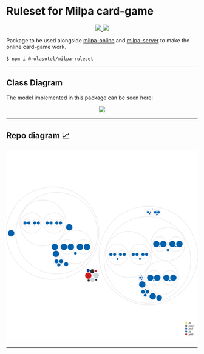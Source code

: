 # Ruleset for Milpa card-game

<p align="center">
    <a href="https://codecov.io/gh/rolasotelo/milpa-ruleset">
        <img src="https://codecov.io/gh/rolasotelo/milpa-ruleset/branch/main/graph/badge.svg?token=UWGDSA60I4"/>
    </a>
    <a href="https://circleci.com/gh/rolasotelo/milpa-ruleset/tree/main"><img src="https://circleci.com/gh/rolasotelo/milpa-ruleset/tree/main.svg?style=svg"></a>
</p>

Package to be used alongside [milpa-online](https://github.com/rolasotelo/milpa-online)
and [milpa-server](https://github.com/rolasotelo/la-milpa-server) to make the online card-game work.

```shell
$ npm i @rolasotel/milpa-ruleset
```

---

## Class Diagram

The model implemented in this package can be seen here:

<p align="center">
    <a href="https://milpa-ruleset-rola.wunderbucket.dev/">
        <img src="https://milpa-ruleset-rola.wunderbucket.dev/diagrams/a74bf0e3699da3f8e58beeb19b53e20a.svg"/>
    </a>
    
</p>

---

## Repo diagram 📈

![diagram](./diagram.svg)

---
